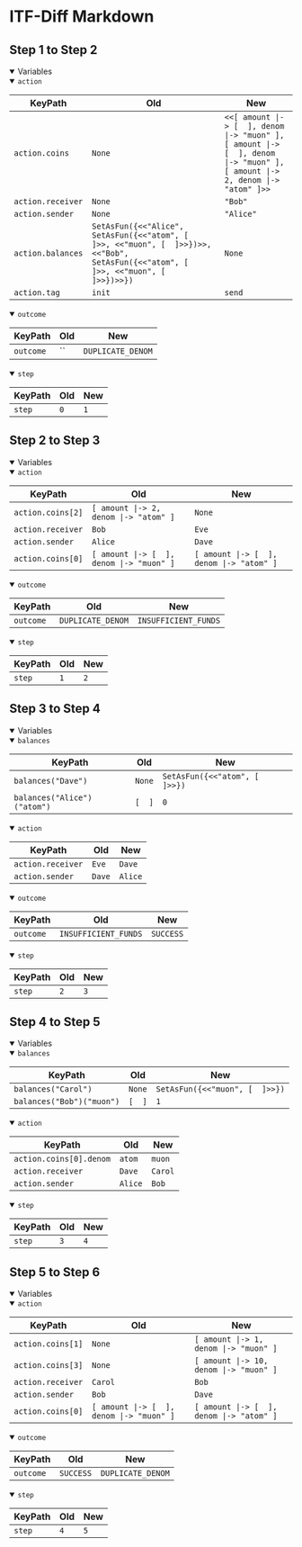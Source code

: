 # ITF-Diff Markdown

## Step 1 to Step 2

<details open>

<summary>Variables</summary>

<details open>

<summary><code>action</code></summary>


|KeyPath|Old|New|
|-|-|-|
|`action.coins`|`None`|`<<[ amount \|-> [  ], denom \|-> "muon" ], [ amount \|-> [  ], denom \|-> "muon" ], [ amount \|-> 2, denom \|-> "atom" ]>>`|
|`action.receiver`|`None`|`"Bob"`|
|`action.sender`|`None`|`"Alice"`|
|`action.balances`|`SetAsFun({<<"Alice", SetAsFun({<<"atom", [  ]>>, <<"muon", [  ]>>})>>, <<"Bob", SetAsFun({<<"atom", [  ]>>, <<"muon", [  ]>>})>>})`|`None`|
|`action.tag`|`init`|`send`|

</details>
<details open>

<summary><code>outcome</code></summary>


|KeyPath|Old|New|
|-|-|-|
|`outcome`|``|`DUPLICATE_DENOM`|

</details>
<details open>

<summary><code>step</code></summary>


|KeyPath|Old|New|
|-|-|-|
|`step`|`0`|`1`|

</details>

</details>

## Step 2 to Step 3

<details open>

<summary>Variables</summary>

<details open>

<summary><code>action</code></summary>


|KeyPath|Old|New|
|-|-|-|
|`action.coins[2]`|`[ amount \|-> 2, denom \|-> "atom" ]`|`None`|
|`action.receiver`|`Bob`|`Eve`|
|`action.sender`|`Alice`|`Dave`|
|`action.coins[0]`|`[ amount \|-> [  ], denom \|-> "muon" ]`|`[ amount \|-> [  ], denom \|-> "atom" ]`|

</details>
<details open>

<summary><code>outcome</code></summary>


|KeyPath|Old|New|
|-|-|-|
|`outcome`|`DUPLICATE_DENOM`|`INSUFFICIENT_FUNDS`|

</details>
<details open>

<summary><code>step</code></summary>


|KeyPath|Old|New|
|-|-|-|
|`step`|`1`|`2`|

</details>

</details>

## Step 3 to Step 4

<details open>

<summary>Variables</summary>

<details open>

<summary><code>balances</code></summary>


|KeyPath|Old|New|
|-|-|-|
|`balances("Dave")`|`None`|`SetAsFun({<<"atom", [  ]>>})`|
|`balances("Alice")("atom")`|`[  ]`|`0`|

</details>
<details open>

<summary><code>action</code></summary>


|KeyPath|Old|New|
|-|-|-|
|`action.receiver`|`Eve`|`Dave`|
|`action.sender`|`Dave`|`Alice`|

</details>
<details open>

<summary><code>outcome</code></summary>


|KeyPath|Old|New|
|-|-|-|
|`outcome`|`INSUFFICIENT_FUNDS`|`SUCCESS`|

</details>
<details open>

<summary><code>step</code></summary>


|KeyPath|Old|New|
|-|-|-|
|`step`|`2`|`3`|

</details>

</details>

## Step 4 to Step 5

<details open>

<summary>Variables</summary>

<details open>

<summary><code>balances</code></summary>


|KeyPath|Old|New|
|-|-|-|
|`balances("Carol")`|`None`|`SetAsFun({<<"muon", [  ]>>})`|
|`balances("Bob")("muon")`|`[  ]`|`1`|

</details>
<details open>

<summary><code>action</code></summary>


|KeyPath|Old|New|
|-|-|-|
|`action.coins[0].denom`|`atom`|`muon`|
|`action.receiver`|`Dave`|`Carol`|
|`action.sender`|`Alice`|`Bob`|

</details>
<details open>

<summary><code>step</code></summary>


|KeyPath|Old|New|
|-|-|-|
|`step`|`3`|`4`|

</details>

</details>

## Step 5 to Step 6

<details open>

<summary>Variables</summary>

<details open>

<summary><code>action</code></summary>


|KeyPath|Old|New|
|-|-|-|
|`action.coins[1]`|`None`|`[ amount \|-> 1, denom \|-> "muon" ]`|
|`action.coins[3]`|`None`|`[ amount \|-> 10, denom \|-> "muon" ]`|
|`action.receiver`|`Carol`|`Bob`|
|`action.sender`|`Bob`|`Dave`|
|`action.coins[0]`|`[ amount \|-> [  ], denom \|-> "muon" ]`|`[ amount \|-> [  ], denom \|-> "atom" ]`|

</details>
<details open>

<summary><code>outcome</code></summary>


|KeyPath|Old|New|
|-|-|-|
|`outcome`|`SUCCESS`|`DUPLICATE_DENOM`|

</details>
<details open>

<summary><code>step</code></summary>


|KeyPath|Old|New|
|-|-|-|
|`step`|`4`|`5`|

</details>

</details>

